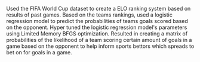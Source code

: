 Used the FIFA World Cup dataset to create a ELO ranking system based on results of past games. Based on the teams rankings, used a logistic regression model to predict the probabilities of teams goals scored based on the opponent. Hyper tuned the logistic regression model's parameters using Limited Memory BFGS optimization. Resulted in creating a matrix of probabilities of the likelihood of a team scoring certain amount of goals in a game based on the opponent to help inform sports bettors which spreads to bet on for goals in a game.
